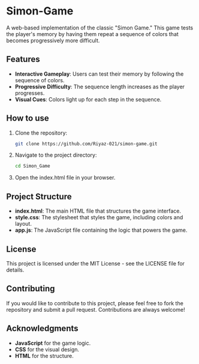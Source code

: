 # Simon-Game

A web-based implementation of the classic "Simon Game." This game tests the player's memory by having them repeat a sequence of colors that becomes progressively more difficult.  


## Features

- **Interactive Gameplay**: Users can test their memory by following the sequence of colors.
- **Progressive Difficulty**: The sequence length increases as the player progresses.
- **Visual Cues**: Colors light up  for each step in the sequence.


## How to use

1. Clone the repository:
   
   ```bash
   git clone https://github.com/Riyaz-021/simon-game.git  

2. Navigate to the project directory:

   ```bash
   cd Simon_Game

3. Open the index.html file in your browser.


## Project Structure

- **index.html**: The main HTML file that structures the game interface.
- **style.css**:  The stylesheet that styles the game, including colors and layout.
- **app.js**: The JavaScript file containing the logic that powers the game.


## License

This project is licensed under the MIT License - see the LICENSE file for details.


## Contributing

If you would like to contribute to this project, please feel free to fork the repository and submit a pull request. Contributions are always welcome!


## Acknowledgments

- **JavaScript** for the game logic.  
- **CSS** for the visual design.
- **HTML** for the structure.